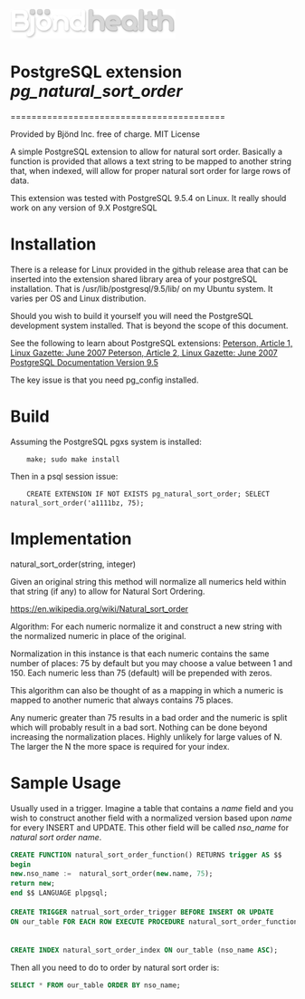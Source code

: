 ![alt text](https://github.com/Bjond/pg_natural_sort_order/blob/master/images/bjondhealthlogo-whitegrey.png "Bjönd Inc.")

# PostgreSQL extension *pg_natural_sort_order*
=========================================

Provided by Bjönd Inc. free of charge. MIT License

A simple PostgreSQL extension to allow for natural sort order.
Basically a function is provided that allows a text string
to be mapped to another string that, when indexed, will allow
for proper natural sort order for large rows of data.

This extension was tested with PostgreSQL 9.5.4 on Linux.
It really should work on any version of 9.X PostgreSQL

Installation
============

There is a release for Linux provided in the github release area
that can be inserted into the extension shared library area of 
your postgreSQL installation. That is /usr/lib/postgresql/9.5/lib/
on my Ubuntu system. It varies per OS and Linux distribution.

Should you wish to build it yourself you will need the PostgreSQL development system installed.
That is beyond the scope of this document.

See the following to learn about PostgreSQL extensions:
[Peterson, Article 1, Linux Gazette: June 2007 ](http://linuxgazette.net/139/peterson.html)
[Peterson, Article 2, Linux Gazette: June 2007](http://linuxgazette.net/142/peterson.html)
[PostgreSQL Documentation Version 9.5](https://www.postgresql.org/docs/9.5/static/xfunc-c.html)

The key issue is that you need pg_config installed.


Build
============

Assuming the PostgreSQL pgxs system is installed:

```shell
    make; sudo make install
```

Then in a psql session issue:

```shell
    CREATE EXTENSION IF NOT EXISTS pg_natural_sort_order; SELECT natural_sort_order('a1111bz, 75);
```

Implementation
==============

natural_sort_order(string, integer)

Given an original string this method will normalize all numerics held within
that string (if any) to allow for Natural Sort Ordering.

https://en.wikipedia.org/wiki/Natural_sort_order
 
Algorithm:
For each numeric normalize it and construct a new string with the normalized
numeric in place of the original.

Normalization in this instance is that each numeric contains the same number of
places: 75 by default but you may choose a value between 1 and 150. 
Each numeric less than 75 (default) will be prepended with zeros. 

This algorithm can also be thought of as a mapping in which a numeric is
mapped to another numeric that always contains 75 places.

Any numeric greater than 75 results in a bad order and the numeric is split
which will probably result in a bad sort. Nothing can be done beyond increasing 
the normalization places. Highly unlikely for large values of N. 
The larger the N the more space is required for your index.

Sample Usage
============

Usually used in a trigger. Imagine a table that contains a *name* field
and you wish to construct another field with a normalized version based
upon *name* for every INSERT and UPDATE. This other field will be called
*nso_name* for _natural sort order name_.

```sql
CREATE FUNCTION natural_sort_order_function() RETURNS trigger AS $$
begin
new.nso_name :=  natural_sort_order(new.name, 75);
return new;
end $$ LANGUAGE plpgsql;

CREATE TRIGGER natrual_sort_order_trigger BEFORE INSERT OR UPDATE
ON our_table FOR EACH ROW EXECUTE PROCEDURE natural_sort_order_function();


CREATE INDEX natural_sort_order_index ON our_table (nso_name ASC);

```

Then all you need to do to order by natural sort order is:

```sql
SELECT * FROM our_table ORDER BY nso_name;
```




